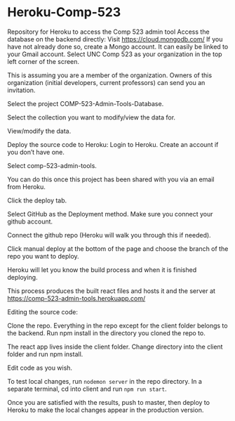 # Heroku-Comp-523
Repository for Heroku to access the Comp 523 admin tool
Access the database on the backend directly:
Visit https://cloud.mongodb.com/
If you have not already done so, create a Mongo account. It can easily be linked to your Gmail account.
Select UNC Comp 523 as your organization in the top left corner of the screen.

This is assuming you are a member of the organization. Owners of this organization (initial developers, current professors) can send you an invitation.

Select the project COMP-523-Admin-Tools-Database.

Select the collection you want to modify/view the data for.

View/modify the data.

Deploy the source code to Heroku:
Login to Heroku. Create an account if you don’t have one.

Select comp-523-admin-tools.

You can do this once this project has been shared with you via an email from Heroku.

Click the deploy tab.

Select GitHub as the Deployment method. Make sure you connect your github account.

Connect the github repo (Heroku will walk you through this if needed).

Click manual deploy at the bottom of the page and choose the branch of the repo you want to deploy.

Heroku will let you know the build process and when it is finished deploying. 

This process produces the built react files and hosts it and the server at https://comp-523-admin-tools.herokuapp.com/

Editing the source code:

Clone the repo.
Everything in the repo except for the client folder belongs to the backend. Run npm install in the directory you cloned the repo to.

The react app lives inside the client folder. Change directory into the client folder and run npm install.

Edit code as you wish.

To test local changes, run `nodemon server` in the repo directory. In a separate terminal, cd into client and run `npm run start`.

Once you are satisfied with the results, push to master, then deploy to Heroku to make the local changes appear in the production 
version.
